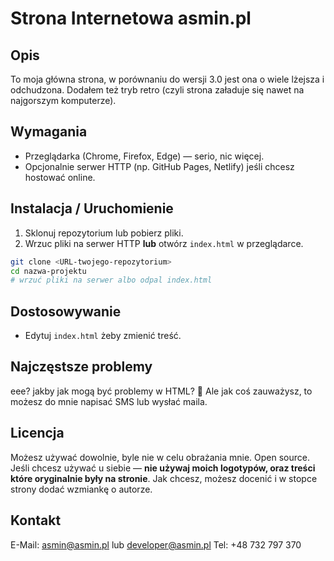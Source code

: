 # Strona Internetowa asmin.pl

## Opis

To moja główna strona, w porównaniu do wersji 3.0 jest ona o wiele lżejsza i odchudzona. Dodałem też tryb retro (czyli strona załaduje się nawet na najgorszym komputerze).

## Wymagania

* Przeglądarka (Chrome, Firefox, Edge) — serio, nic więcej.
* Opcjonalnie serwer HTTP (np. GitHub Pages, Netlify) jeśli chcesz hostować online.

## Instalacja / Uruchomienie

1. Sklonuj repozytorium lub pobierz pliki.
2. Wrzuc pliki na serwer HTTP **lub** otwórz `index.html` w przeglądarce.

```bash
git clone <URL-twojego-repozytorium>
cd nazwa-projektu
# wrzuć pliki na serwer albo odpal index.html
```

## Dostosowywanie

* Edytuj `index.html` żeby zmienić treść.

## Najczęstsze problemy

eee? jakby jak mogą być problemy w HTML? 🤔
Ale jak coś zauważysz, to możesz do mnie napisać SMS lub wysłać maila.

## Licencja

Możesz używać dowolnie, byle nie w celu obrażania mnie. Open source.
Jeśli chcesz używać u siebie — **nie używaj moich logotypów, oraz treści które oryginalnie były na stronie**.
Jak chcesz, możesz docenić i w stopce strony dodać wzmiankę o autorze.

## Kontakt

E-Mail: [asmin@asmin.pl](mailto:asmin@asmin.pl) lub [developer@asmin.pl](mailto:developer@asmin.pl)
Tel: +48 732 797 370
